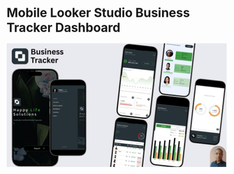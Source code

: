 # Mobile Looker Studio Business Tracker Dashboard

![Business Tracker](assets/1Tracker%20Display.jpg)
